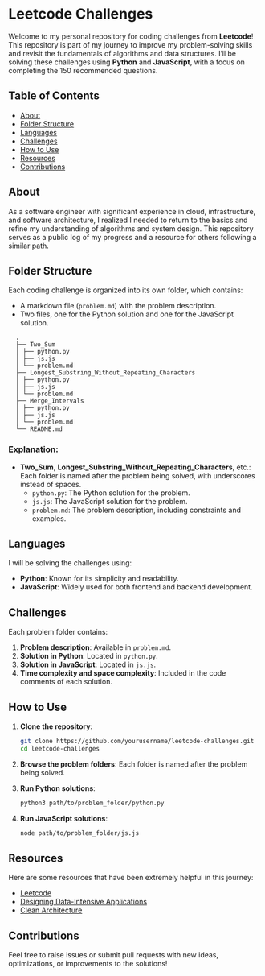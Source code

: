 # Leetcode Challenges

Welcome to my personal repository for coding challenges from **Leetcode**! This repository is part of my journey to improve my problem-solving skills and revisit the fundamentals of algorithms and data structures. I’ll be solving these challenges using **Python** and **JavaScript**, with a focus on completing the 150 recommended questions.

## Table of Contents

- [About](#about)
- [Folder Structure](#folder-structure)
- [Languages](#languages)
- [Challenges](#challenges)
- [How to Use](#how-to-use)
- [Resources](#resources)
- [Contributions](#contributions)

## About

As a software engineer with significant experience in cloud, infrastructure, and software architecture, I realized I needed to return to the basics and refine my understanding of algorithms and system design. This repository serves as a public log of my progress and a resource for others following a similar path.

## Folder Structure

Each coding challenge is organized into its own folder, which contains:

- A markdown file (`problem.md`) with the problem description.
- Two files, one for the Python solution and one for the JavaScript solution.
```
  .
  ├── Two_Sum
  │ ├── python.py
  │ ├── js.js
  │ └── problem.md
  ├── Longest_Substring_Without_Repeating_Characters
  │ ├── python.py
  │ ├── js.js
  │ └── problem.md
  ├── Merge_Intervals
  │ ├── python.py
  │ ├── js.js
  │ └── problem.md
  └── README.md
```
### Explanation:

- **Two_Sum**, **Longest_Substring_Without_Repeating_Characters**, etc.: Each folder is named after the problem being solved, with underscores instead of spaces.
  - `python.py`: The Python solution for the problem.
  - `js.js`: The JavaScript solution for the problem.
  - `problem.md`: The problem description, including constraints and examples.

## Languages

I will be solving the challenges using:

- **Python**: Known for its simplicity and readability.
- **JavaScript**: Widely used for both frontend and backend development.

## Challenges

Each problem folder contains:

1. **Problem description**: Available in `problem.md`.
2. **Solution in Python**: Located in `python.py`.
3. **Solution in JavaScript**: Located in `js.js`.
4. **Time complexity and space complexity**: Included in the code comments of each solution.

## How to Use

1. **Clone the repository**:

   ```bash
   git clone https://github.com/yourusername/leetcode-challenges.git
   cd leetcode-challenges
   ```

2. **Browse the problem folders**: Each folder is named after the problem being solved.

3. **Run Python solutions**:

   ```bash
   python3 path/to/problem_folder/python.py
   ```

4. **Run JavaScript solutions**:
   ```bash
   node path/to/problem_folder/js.js
   ```

## Resources

Here are some resources that have been extremely helpful in this journey:

- [Leetcode](https://leetcode.com/)
- [Designing Data-Intensive Applications](https://dataintensive.net/)
- [Clean Architecture](https://www.oreilly.com/library/view/clean-architecture-a/9780134494272/)

## Contributions

Feel free to raise issues or submit pull requests with new ideas, optimizations, or improvements to the solutions!
